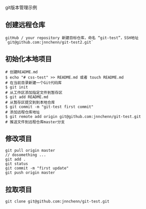 git版本管理示例

## 创建远程仓库
    gitHub / your repository 新建目标仓库，命名 “git-test”，SSH地址`git@github.com:jnnchenn/git-test2.git`

## 初始化本地项目
    # 创建README.md
    $ echo "# css-test" >> README.md 或者 touch README.md 
    # 在当前目录新建一个Git代码库
    $ git init 
    # 从工作区添加指定文件到暂存区
    $ git add README.md 
    # 从暂存区提交到到本地仓库
    $ git commit -m "git-test first commit" 
    # 添加远程仓库地址
    $ git remote add origin git@github.com:jnnchenn/git-test.git 
    # 推送文件到远程仓库master分支

## 修改项目
    git pull origin master
    // dosomething ...
    git add .
    git status 
    git commit -m "first update"
    git push origin master

## 拉取项目
    git clone git@github.com:jnnchenn/git-test.git
